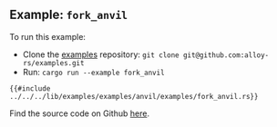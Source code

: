## Example: `fork_anvil`

To run this example:

- Clone the [examples](https://github.com/alloy-rs/examples) repository: `git clone git@github.com:alloy-rs/examples.git`
- Run: `cargo run --example fork_anvil`

```rust,ignore
{{#include ../../../lib/examples/examples/anvil/examples/fork_anvil.rs}}
```

Find the source code on Github [here](https://github.com/alloy-rs/examples/tree/main/examples/anvil/examples/fork_anvil.rs).
